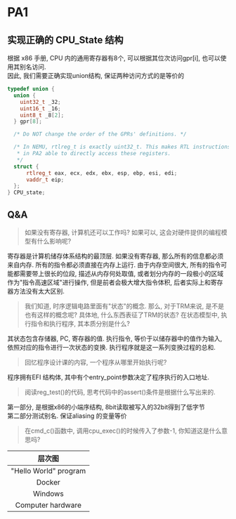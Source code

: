 # PA1
## 实现正确的 CPU_State 结构
根据 x86 手册, CPU 内的通用寄存器有8个, 可以根据其位次访问gpr\[i\], 也可以使用其别名访问.  
因此, 我们需要正确实现union结构, 保证两种访问方式的是等价的
```c++
typedef union {
  union {
    uint32_t _32;
    uint16_t _16;
    uint8_t _8[2];
  } gpr[8];

  /* Do NOT change the order of the GPRs' definitions. */

  /* In NEMU, rtlreg_t is exactly uint32_t. This makes RTL instructions
   * in PA2 able to directly access these registers.
   */
  struct {
      rtlreg_t eax, ecx, edx, ebx, esp, ebp, esi, edi;
      vaddr_t eip;
  };
} CPU_state;
```

## Q&A
> 如果没有寄存器, 计算机还可以工作吗? 如果可以, 这会对硬件提供的编程模型有什么影响呢?

寄存器是计算机储存体系结构的最顶层. 如果没有寄存器, 那么所有的信息都必须来自内存. 
所有的指令都必须直接在内存上运行. 由于内存空间很大, 所有的指令可能都需要带上很长的位段, 描述从内存何处取值,
或者划分内存的一段极小的区域作为"指令高速区域"进行操作, 
但是前者会极大增大指令体积, 后者实际上和寄存器方法没有太大区别. 

> 我们知道, 时序逻辑电路里面有"状态"的概念. 
> 那么, 对于TRM来说, 是不是也有这样的概念呢? 
> 具体地, 什么东西表征了TRM的状态? 在状态模型中, 执行指令和执行程序, 其本质分别是什么?

其状态包含存储器, PC, 寄存器的值. 
执行指令, 等价于以储存器中的值作为输入, 依照对应的指令进行一次状态的变换. 
执行程序就是这一系列变换过程的总和. 

> 回忆程序设计课的内容, 一个程序从哪里开始执行呢?

程序拥有EFI 结构体, 其中有个entry_point参数决定了程序执行的入口地址. 

> 阅读reg_test()的代码, 思考代码中的assert()条件是根据什么写出来的.

第一部分, 是根据x86的小端序结构, 8bit读取被写入的32bit得到了低字节  
第二部分测试别名. 保证aliasing 的变量等价
> 在cmd_c()函数中, 调用cpu_exec()的时候传入了参数-1, 你知道这是什么意思吗?


|      层次图            |
|:---------------------:|
| "Hello World" program |
| Docker                |
| Windows               |
| Computer hardware     |

